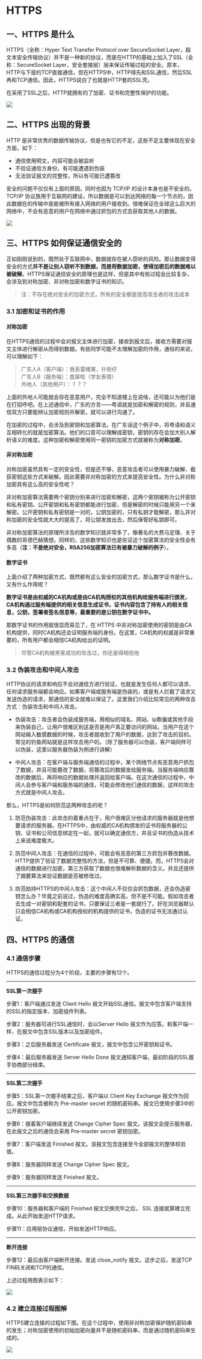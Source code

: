 # HTTPS

## 一、HTTPS 是什么

HTTPS（全称：Hyper Text Transfer Protocol over SecureSocket Layer，超文本安全传输协议）并不是一种新的协议，而是在HTTP的基础上加入了SSL（全称：SecureSocket Layer，安全套接层）层来保证传输过程的安全。原本，HTTP与下层的TCP直接通信，但在HTTPS中，HTTP得先和SSL通信，然后SSL再和TCP通信。因此，HTTPS说白了也就是HTTP套的SSL壳。

在采用了SSL之后，HTTP就拥有的了加密、证书和完整性保护的功能。

![](http://sinacloud.net/wycblog/githubimg/HTTP%E4%B8%8EHTTPS.png?KID=sina,35csxclN8sEkGjPfjiEN&Expires=1576413075&ssig=i8cbxRLCdH)

## 二、HTTPS 出现的背景

HTTP 是非常优秀的数据传输协议，但是也有它的不足，这些不足主要体现在安全方面，如下：

* 通信使用明文，内容可能会被监听
* 不验证通信方身份，有可能遭遇到伪装
* 无法验证报文的完整性，所以有可能已遭篡改

安全的问题不仅仅有上面的原因，同时也因为 TCP/IP 的设计本身也是不安全的。 TCP/IP 协议族用于互联网的建设，所以数据是可以到达网络的每一个节点的，因此数据在的传输中是能被所有接入网络的用户接收到。很难保证在全球这么巨大的网络中，不会有恶意的用户在网络中通过抓包的方式去获取其他人的数据。

![](http://sinacloud.net/wycblog/githubimg/https.png?KID=sina,35csxclN8sEkGjPfjiEN&Expires=1576423950&ssig=5qHqGcb5gh)

## 三、HTTPS 如何保证通信安全的

正如刚刚说到的，既然处于互联网中，数据就存在被人窃听的风险。那让数据变得安全的方式**并不是让别人窃听不到数据，而是将数据加密，使得加密后的数据难以被破解**。HTTPS保证通信安全的原理也是这样，但是其中有些过程会比较复杂，会涉及到对称加密、非对称加密和数字证书的知识。

> 注：不存在绝对安全的加密方式，所有的安全都是提高攻击者的攻击成本

### 3.1 加密和证书的作用

#### 对称加密

在HTTPS通信的过程中会对报文主体进行加密，接收到报文后，接收方需要对报文主体进行解密从而得到数据。有些同学可能不太理解加密的作用，通俗的来说，可以理解如下：

> 广东人A（客户端）：我丢雷楼某，扑街仔  
> 广东人B（服务端）：食屎啦（学友表情）  
> 外地人（其他用户）：？？？

上面的外地人可能就会存在恶意用户，完全不知道楼上在说啥，还可能以为他们是在打招呼吧。在上述通信中，广东的方言——粤语就是加密和解密的规则，并且通信双方只要能辨认加密规则并解密，就可以进行沟通了。

在加密的过程中，会涉及到密钥和加密算法。在广东话这个例子中，将粤语和语义互相转化的就是加密算法。他们的口音可以理解成密钥，密钥的存在会加大别人解析语义的难度。这种加密和解密使用同一密钥的加密方式就被称为**对称加密**。

#### 非对称加密

对称加密虽然具有一定的安全性，但是还不够，恶意攻击者可以使用暴力破解、截获密钥这些方式来破解。因此需要非对称加密的方式来提高安全性。为什么非对称加密具有这么高的安全性呢？

非对称加密算法需要两个密钥分别来进行加密和解密，这两个密钥被称为公开密钥和私有密钥。公开密钥和私有密钥都能进行加密，但是解密的时候只能用另一个来解密。公开密钥和私有密钥是一对的，公钥加密的，只有私钥才能解密，那么非对称加密的安全性就大大的提高了。将公钥发放出去，然后保管好私钥即可。

非对称加密算法的原理所涉及的数学知识就非常多了，像著名的大费马定理、关于偶数的哥德巴赫猜想。同样的，这些数学知识也是佐证这个加密算法的安全性会有多高（**注：不是绝对安全，RSA256加密算法已有被暴力破解的例子**）。

#### 数字证书

上面介绍了两种加密方式，既然都有这么安全的加密方式，那么数字证书是什么，又有什么作用呢？

**数字证书是由权威的CA机构或是由CA机构授权的其他机构给服务端进行颁发，CA机构通过服务端提供的相关信息生成证书，证书内容包含了持有人的相关信息，公钥，签署者签名信息等，最重要的是公钥在数字证书中。**

那数字证书的作用就很显而易见了，在 HTTPS 中非对称加密使用的密钥是由CA机构提供，同时CA机构还会证明服务端的身份。在这里，CA机构的权威是非常重要的，所有用户都会相信CA机构给出的证明。

> 尽管CA机构被黑客成功的攻击过，你还是得相信他

### 3.2 伪装攻击和中间人攻击

HTTP协议的请求和响应不会对通信方进行验证，也就是发生任何人都可以请求、任何请求服务端都会响应。如果客户端或服务端是伪装的，或是有人拦截了请求又发送伪造的请求，那通信的安全就难以保证了。这里我们介绍比较常见的两种攻击方式：伪装攻击和中间人攻击。

* 伪装攻击：攻击者会伪装成服务端，用相似的域名、网站、ip欺骗或其他手段来伪装自己，让用户很难区别这是否是用户真正要访问的网站。当用户在这个网站输入敏感数据的时候，攻击者就收到了用户的数据，达到了攻击的目的。常见的钓鱼网站就是这样攻击用户的。（除了服务器可以伪装，客户端同样可以伪装，这里以服务器伪装为例进行讲解）

* 中间人攻击：在客户端与服务端通信的过程中，某个网络节点有恶意用户抓包了数据，并且可能篡改了数据，将篡改后的数据发给服务端。当服务端响应篡改的数据后，再将响应的数据处理并返回给客户端。在这次通信的过程中，中间人会参与客户端和服务端的通信，可能会修改他们通信的数据，这样的攻击方式就是中间人攻击。

那么，HTTPS是如何防范这两种攻击的呢？

1. 防范伪装攻击：此攻击的着重点在于，用户很难区分他请求的服务器就是他想要请求的服务器。在HTTPS中，由权威的CA机构颁发的证书将服务器的公钥、证书和公司信息绑定在一起，就可以确定通信方，并且证书的伪造从技术上来说难度极大。

2. 防范中间人攻击：在通信的过程中，可能会有恶意的第三方抓包并篡改数据。HTTP提供了验证了数据完整性的方法，但是不可靠、便捷。而，HTTPS会对通信的数据进行加密，第三方获取了数据也很难解析数据的含义。并且还提供了摘要算法来验证数据是否被修改过。

3. 防范劫持HTTPS的中间人攻击：这个中间人不仅仅会抓包数据，还会伪造密钥怎么办？毕竟之前说过，伪造的难度高确实高，但不是不可能。假如攻击者去生成一对密钥和配套的证书，只要保证三者是一套就行了。好在浏览器默认只会相信CA机构或CA机构授权的机构提供的证书，伪造的证书无法通过认证。

## 四、HTTPS 的通信

### 4.1 通信步骤

HTTPS的通信过程分为4个阶段，主要的步骤有12个。

----

**SSL第一次握手**

步骤1：客户端通过发送 Client Hello 报文开始SSL通信。报文中包含客户端支持的SSL的指定版本、加密组件列表。

步骤2：服务器可进行SSL通信时，会以Server Hello 报文作为应答。和客户端一样，在报文中包含SSL版本以及加密组件。

步骤3：之后服务器发送 Certificate 报文，报文中包含公开密钥和证书。

步骤4：最后服务器发送 Server Hello Done 报文通知客户端，最初阶段的SSL握手协商部分结束。

----

**SSL第二次握手**

步骤5：SSL第一次握手结束之后，客户端以 Client Key Exchange 报文作为回应。报文中包含被称为 Pre-master secret 的随机密码串。报文已使用步骤3中的公开密钥加密。

步骤6：接着客户端继续发送 Change Cipher Spec 报文。该报文会提示服务器，在此报文之后的通信会采用 Pre-master secret 密钥加密。

步骤7：客户端发送 Finished 报文。该报文包含连接至今全部报文的整体校验值。

步骤8：服务器同样发送 Change Cipher Spec 报文。

步骤9：服务器同样发送 Finished 报文。

----

**SSL第三次握手和交换数据**

步骤10：服务器和客户端的 Finished 报文交换完毕之后， SSL 连接就算建立完成。从此开始发送HTTP请求。

步骤11：应用层协议通信，开始发送HTTP响应。

----

**断开连接**

步骤12：最后由客户端断开连接。发送 close_notify 报文。这步之后，发送TCP FIN码关闭和TCP的通信。

上述过程用图表示如下：

![](http://sinacloud.net/wycblog/githubimg/https%E9%80%9A%E4%BF%A1%E8%BF%87%E7%A8%8B.png?KID=sina,35csxclN8sEkGjPfjiEN&Expires=1576426168&ssig=rnl0cuQhfn)

### 4.2 建立连接过程图解

HTTPS建立连接的过程如下图。在这个过程中，使用非对称加密保护随机密码串的发生；对称加密使用的初始加密向量并不是随机密码串，而是通过随机密码串生成的。

![](http://sinacloud.net/wycblog/githubimg/https%E5%BB%BA%E7%AB%8B%E8%BF%9E%E6%8E%A5%E8%BF%87%E7%A8%8B.png?KID=sina,35csxclN8sEkGjPfjiEN&Expires=1576919359&ssig=QvdVjqlj%2Bf)

